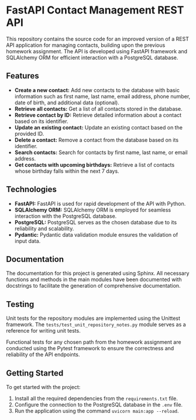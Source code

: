 # FastAPI Contact Management REST API

This repository contains the source code for an improved version of a REST API application for managing contacts, building upon the previous homework assignment. The API is developed using FastAPI framework and SQLAlchemy ORM for efficient interaction with a PostgreSQL database.

## Features

- **Create a new contact:** Add new contacts to the database with basic information such as first name, last name, email address, phone number, date of birth, and additional data (optional).
- **Retrieve all contacts:** Get a list of all contacts stored in the database.
- **Retrieve contact by ID:** Retrieve detailed information about a contact based on its identifier.
- **Update an existing contact:** Update an existing contact based on the provided ID.
- **Delete a contact:** Remove a contact from the database based on its identifier.
- **Search contacts:** Search for contacts by first name, last name, or email address.
- **Get contacts with upcoming birthdays:** Retrieve a list of contacts whose birthday falls within the next 7 days.

## Technologies

- **FastAPI:** FastAPI is used for rapid development of the API with Python.
- **SQLAlchemy ORM:** SQLAlchemy ORM is employed for seamless interaction with the PostgreSQL database.
- **PostgreSQL:** PostgreSQL serves as the chosen database due to its reliability and scalability.
- **Pydantic:** Pydantic data validation module ensures the validation of input data.

## Documentation

The documentation for this project is generated using Sphinx. All necessary functions and methods in the main modules have been documented with docstrings to facilitate the generation of comprehensive documentation.

## Testing

Unit tests for the repository modules are implemented using the Unittest framework. The `tests/test_unit_repository_notes.py` module serves as a reference for writing unit tests.

Functional tests for any chosen path from the homework assignment are conducted using the Pytest framework to ensure the correctness and reliability of the API endpoints.

## Getting Started

To get started with the project:

1. Install all the required dependencies from the `requirements.txt` file.
2. Configure the connection to the PostgreSQL database in the `.env` file.
3. Run the application using the command `uvicorn main:app --reload`.




